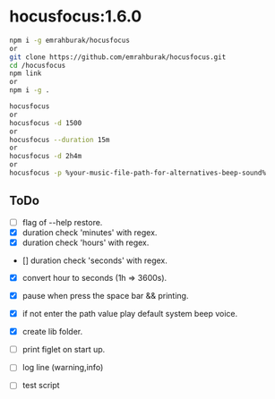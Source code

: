 # hocusfocus:1.6.0


```bash
npm i -g emrahburak/hocusfocus
or
git clone https://github.com/emrahburak/hocusfocus.git
cd /hocusfocus
npm link
or 
npm i -g .
```

```bash
hocusfocus
or
hocusfocus -d 1500
or
hocusfocus --duration 15m
or
hocusfocus -d 2h4m
or
hocusfocus -p %your-music-file-path-for-alternatives-beep-sound%
```



## ToDo

- [ ] flag of --help restore.
- [x]  duration check 'minutes' with regex.
- [x]  duration check 'hours' with regex.
- []  duration check 'seconds' with regex.
- [x]  convert hour to seconds (1h => 3600s).
- [x]  pause when press the space bar && printing.
- [x]  if not enter the path value play default system beep voice.
- [x]  create lib folder.
- [ ]  print figlet on start up.
- [ ]  log line (warning,info)
- [ ]  test script


